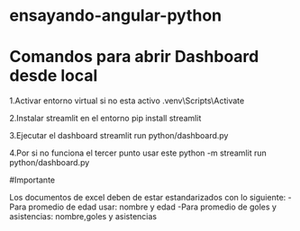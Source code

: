 # ensayando-angular-python

#  Comandos para abrir Dashboard desde local

1.Activar entorno virtual si no esta activo 
.venv\Scripts\Activate

2.Instalar streamlit en el entorno 
pip install streamlit

3.Ejecutar el dashboard 
streamlit run python/dashboard.py

4.Por si no funciona el tercer punto usar este
python -m streamlit run python/dashboard.py

#Importante

Los documentos de excel deben de estar estandarizados con lo siguiente:
-Para promedio de edad usar: nombre y edad 
-Para promedio de goles y asistencias: nombre,goles y asistencias 
